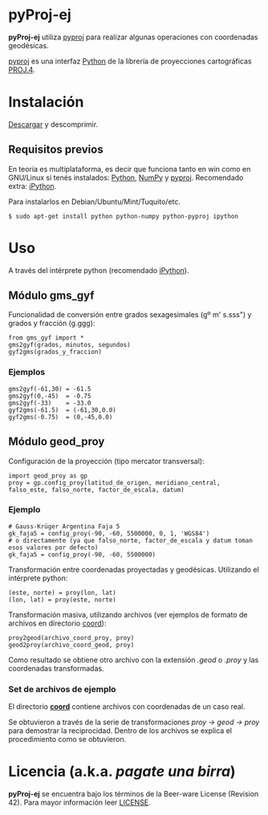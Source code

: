 # pyProj-ej

__pyProj-ej__ utiliza [pyproj][pp] para realizar algunas operaciones con coordenadas geodésicas.

[pyproj][pp] es una interfaz [Python][py] de la librería de proyecciones cartográficas [PROJ.4][proj].

# Instalación

[Descargar](https://github.com/quijot/pyproj-ej/zipball/master) y descomprimir.

## Requisitos previos

En teoría es multiplataforma, es decir que funciona tanto en win como en GNU/Linux si tenés instalados:
[Python][py], [NumPy][np] y [pyproj][pp]. Recomendado extra: [iPython][ipy].

Para instalarlos en Debian/Ubuntu/Mint/Tuquito/etc.

    $ sudo apt-get install python python-numpy python-pyproj ipython

# Uso

A través del intérprete python (recomendado [iPython][ipy]).

## Módulo gms_gyf

Funcionalidad de conversión entre grados sexagesimales (gº m' s.sss") y grados y fracción (g.ggg):

    from gms_gyf import *
    gms2gyf(grados, minutos, segundos)
    gyf2gms(grados_y_fraccion)

### Ejemplos

    gms2gyf(-61,30) = -61.5
    gms2gyf(0,-45)  = -0.75
    gms2gyf(-33)    = -33.0
    gyf2gms(-61.5)  = (-61,30,0.0)
    gyf2gms(-0.75)  = (0,-45,0.0)

## Módulo geod_proy

Configuración de la proyección (tipo mercator transversal):

    import geod_proy as gp
    proy = gp.config_proy(latitud_de_origen, meridiano_central, falso_este, falso_norte, factor_de_escala, datum)

### Ejemplo

    # Gauss-Krüger Argentina Faja 5
    gk_faja5 = config_proy(-90, -60, 5500000, 0, 1, 'WGS84')
    # o directamente (ya que falso_norte, factor_de_escala y datum toman esos valores por defecto)
    gk_faja5 = config_proy(-90, -60, 5500000)

Transformación entre coordenadas proyectadas y geodésicas. Utilizando el intérprete python:

    (este, norte) = proy(lon, lat)
    (lon, lat) = proy(este, norte)

Transformación masiva, utilizando archivos (ver ejemplos de formato de archivos en directorio
 [coord][coord_ej]):

    proy2geod(archivo_coord_proy, proy)
    geod2proy(archivo_coord_geod, proy)

Como resultado se obtiene otro archivo con la extensión _.geod_ o _.proy_ y las coordenadas
 transformadas.

### Set de archivos de ejemplo

El directorio [__coord__][coord_ej] contiene archivos con coordenadas de un caso real.

Se obtuvieron a través de la serie de transformaciones _proy -> geod -> proy_ para
 demostrar la reciprocidad. Dentro de los archivos se explica el procedimiento como
 se obtuvieron.

# Licencia (a.k.a. _pagate una birra_)

__pyProj-ej__ se encuentra bajo los términos de la Beer-ware License (Revision 42).
Para mayor información leer
[LICENSE](https://raw.github.com/quijot/pyproj-ej/master/LICENSE).

[py]: http://www.python.org/ "Python Programming Language"
[pp]: https://code.google.com/p/pyproj/ "pyproj: Pyrex generated python interface to PROJ.4 library"
[proj]: http://trac.osgeo.org/proj/ "PROJ.4 - Cartographic Projections Library"
[np]: http://numpy.scipy.org/ "NumPy is the fundamental package for scientific computing with Python"
[ipy]: http://ipython.org/
[coord_ej]: https://github.com/quijot/pyproj-ej/tree/master/coord "Set de archivos de ejemplo."
